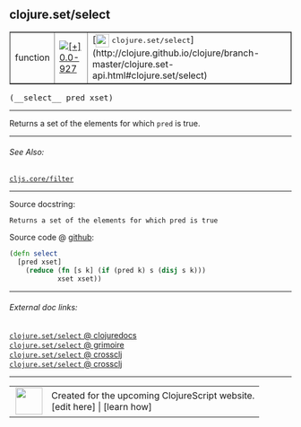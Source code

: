 ## clojure.set/select



 <table border="1">
<tr>
<td>function</td>
<td><a href="https://github.com/cljsinfo/cljs-api-docs/tree/0.0-927"><img valign="middle" alt="[+] 0.0-927" title="Added in 0.0-927" src="https://img.shields.io/badge/+-0.0--927-lightgrey.svg"></a> </td>
<td>
[<img height="24px" valign="middle" src="http://i.imgur.com/1GjPKvB.png"> <samp>clojure.set/select</samp>](http://clojure.github.io/clojure/branch-master/clojure.set-api.html#clojure.set/select)
</td>
</tr>
</table>


 <samp>
(__select__ pred xset)<br>
</samp>

---

Returns a set of the elements for which `pred` is true.

---


###### See Also:

[`cljs.core/filter`](cljs.core_filter.md)<br>

---


Source docstring:

```
Returns a set of the elements for which pred is true
```


Source code @ [github](https://github.com/clojure/clojurescript/blob/r2120/src/cljs/clojure/set.cljs#L61-L65):

```clj
(defn select
  [pred xset]
    (reduce (fn [s k] (if (pred k) s (disj s k)))
            xset xset))
```

<!--
Repo - tag - source tree - lines:

 <pre>
clojurescript @ r2120
└── src
    └── cljs
        └── clojure
            └── <ins>[set.cljs:61-65](https://github.com/clojure/clojurescript/blob/r2120/src/cljs/clojure/set.cljs#L61-L65)</ins>
</pre>

-->

---



###### External doc links:

[`clojure.set/select` @ clojuredocs](http://clojuredocs.org/clojure.set/select)<br>
[`clojure.set/select` @ grimoire](http://conj.io/store/v1/org.clojure/clojure/1.7.0-beta3/clj/clojure.set/select/)<br>
[`clojure.set/select` @ crossclj](http://crossclj.info/fun/clojure.set/select.html)<br>
[`clojure.set/select` @ crossclj](http://crossclj.info/fun/clojure.set.cljs/select.html)<br>

---

 <table>
<tr><td>
<img valign="middle" align="right" width="48px" src="http://i.imgur.com/Hi20huC.png">
</td><td>
Created for the upcoming ClojureScript website.<br>
[edit here] | [learn how]
</td></tr></table>

[edit here]:https://github.com/cljsinfo/cljs-api-docs/blob/master/cljsdoc/clojure.set_select.cljsdoc
[learn how]:https://github.com/cljsinfo/cljs-api-docs/wiki/cljsdoc-files

<!--

This information was too distracting to show to readers, but I'll leave it
commented here since it is helpful to:

- pretty-print the data used to generate this document
- and show how to retrieve that data



The API data for this symbol:

```clj
{:description "Returns a set of the elements for which `pred` is true.",
 :ns "clojure.set",
 :name "select",
 :signature ["[pred xset]"],
 :history [["+" "0.0-927"]],
 :type "function",
 :related ["cljs.core/filter"],
 :full-name-encode "clojure.set_select",
 :source {:code "(defn select\n  [pred xset]\n    (reduce (fn [s k] (if (pred k) s (disj s k)))\n            xset xset))",
          :title "Source code",
          :repo "clojurescript",
          :tag "r2120",
          :filename "src/cljs/clojure/set.cljs",
          :lines [61 65]},
 :full-name "clojure.set/select",
 :clj-symbol "clojure.set/select",
 :docstring "Returns a set of the elements for which pred is true"}

```

Retrieve the API data for this symbol:

```clj
;; from Clojure REPL
(require '[clojure.edn :as edn])
(-> (slurp "https://raw.githubusercontent.com/cljsinfo/cljs-api-docs/catalog/cljs-api.edn")
    (edn/read-string)
    (get-in [:symbols "clojure.set/select"]))
```

-->
